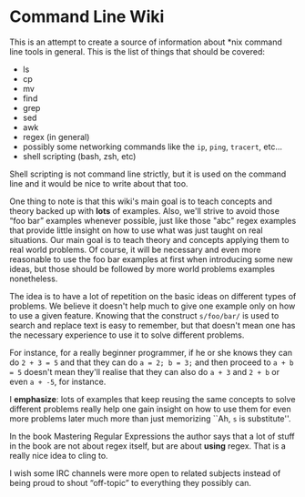 # Command Line Wiki #

This is an attempt to create a source of information about \*nix command
line tools in general. This is the list of things that should be covered:

- ls
- cp
- mv
- find
- grep
- sed
- awk
- regex (in general)
- possibly some networking commands like the `ip`, `ping`, `tracert`, etc...
- shell scripting (bash, zsh, etc)

Shell scripting is not command line strictly, but it is used on the command
line and it would be nice to write about that too.


One thing to note is that this wiki's main goal is to teach concepts and theory
backed up with **lots** of examples. Also, we'll strive to avoid those “foo
bar” examples whenever possible, just like those "abc" regex examples that
provide little insight on how to use what was just taught on real situations.
Our main goal is to teach theory and concepts applying them to real world
problems. Of course, it will be necessary and even more reasonable to use the
foo bar examples at first when introducing some new ideas, but those should be
followed by more world problems examples nonetheless.


The idea is to have a lot of repetition on the basic ideas on different types
of problems. We believe it doesn't help much to give one example only on how to
use a given feature. Knowing that the construct `s/foo/bar/` is used to search
and replace text is easy to remember, but that doesn't mean one has the
necessary experience to use it to solve different problems.

For instance, for a really beginner programmer, if he or she knows they can
do `2 + 3 = 5` and that they can do `a = 2; b = 3;` and then proceed to
`a + b = 5` doesn't mean they'll realise that they can also do `a + 3` and
`2 + b` or even `a + -5`, for instance.

I **emphasize**: lots of examples that keep reusing the same concepts to solve
different problems really help one gain insight on how to use them for even
more problems later much more than just memorizing ``Ah, `s` is substitute''.

In the book Mastering Regular Expressions the author says that a lot of stuff
in the book are not about regex itself, but are about **using** regex. That is a really
nice idea to cling to.

I wish some IRC channels were more open to related subjects instead of being
proud to shout “off-topic” to everything they possibly can.
